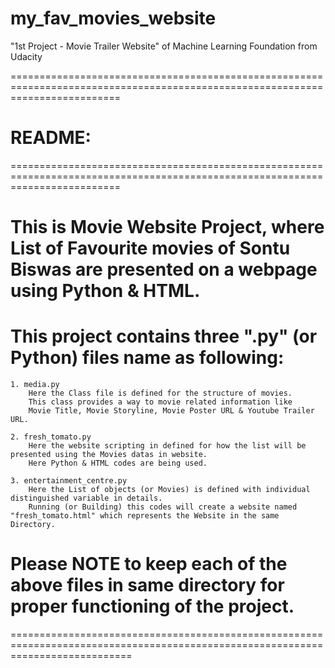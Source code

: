 # my_fav_movies_website
"1st Project - Movie Trailer Website" of Machine Learning Foundation from Udacity


===============================================================================================================================
# README:
===============================================================================================================================

# This is Movie Website Project, where List of Favourite movies of Sontu Biswas are presented on a webpage using Python & HTML.

# This project contains three ".py" (or Python) files name as following:
	
	1. media.py
		Here the Class file is defined for the structure of movies.
		This class provides a way to movie related information like
		Movie Title, Movie Storyline, Movie Poster URL & Youtube Trailer URL.
	
	2. fresh_tomato.py
		Here the website scripting in defined for how the list will be presented using the Movies datas in website.
		Here Python & HTML codes are being used. 

	3. entertainment_centre.py
		Here the List of objects (or Movies) is defined with individual distinguished variable in details.
		Running (or Building) this codes will create a website named "fresh_tomato.html" which represents the Website in the same Directory.

# Please NOTE to keep each of the above files in same directory for proper functioning of the project.

=================================================================================================================================
